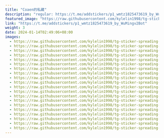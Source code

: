 ```yaml
---
title: "Coaen的私藏"
description: "regular: https://t.me/addstickers/p1_wmtz1825473619_by_WuMingv2Bot"
featured_image: "https://raw.githubusercontent.com/kylelin1998/tg-sticker-spreading-worldwide-images/main/img/164b5c11-4fe1-4d12-87f4-946d73a9c377.jpg"
link: "https://t.me/addstickers/p1_wmtz1825473619_by_WuMingv2Bot"
weight: 3
date: 2024-01-14T02:49:06+08:00
images:
  - https://raw.githubusercontent.com/kylelin1998/tg-sticker-spreading-worldwide-images/main/img/164b5c11-4fe1-4d12-87f4-946d73a9c377.jpg
  - https://raw.githubusercontent.com/kylelin1998/tg-sticker-spreading-worldwide-images/main/img/4614d772-73f0-4947-8f06-a6e21070d843.jpg
  - https://raw.githubusercontent.com/kylelin1998/tg-sticker-spreading-worldwide-images/main/img/eee9bf57-f271-4a5a-ac94-3ddf41b5ab55.jpg
  - https://raw.githubusercontent.com/kylelin1998/tg-sticker-spreading-worldwide-images/main/img/a955708b-fb03-4f8b-a652-f6ed56fe6401.jpg
  - https://raw.githubusercontent.com/kylelin1998/tg-sticker-spreading-worldwide-images/main/img/b64f4552-daf1-4b84-af89-cc06140b810a.jpg
  - https://raw.githubusercontent.com/kylelin1998/tg-sticker-spreading-worldwide-images/main/img/2cebd1e3-b236-47cf-99d2-fc039b30fc17.jpg
  - https://raw.githubusercontent.com/kylelin1998/tg-sticker-spreading-worldwide-images/main/img/36e37f76-3b55-4214-a6fa-139abeadfa9a.jpg
  - https://raw.githubusercontent.com/kylelin1998/tg-sticker-spreading-worldwide-images/main/img/2a4b0e5c-c507-4096-881a-6715a9d6334f.jpg
  - https://raw.githubusercontent.com/kylelin1998/tg-sticker-spreading-worldwide-images/main/img/9dbe15bd-fccd-4137-bff5-1204caaa54be.jpg
  - https://raw.githubusercontent.com/kylelin1998/tg-sticker-spreading-worldwide-images/main/img/8890b8f1-1b4a-45a1-affd-d51de75a2f64.jpg
  - https://raw.githubusercontent.com/kylelin1998/tg-sticker-spreading-worldwide-images/main/img/5a10fac1-22be-4ca5-b642-6bf65e204ece.jpg
  - https://raw.githubusercontent.com/kylelin1998/tg-sticker-spreading-worldwide-images/main/img/9d2b5805-4027-40cf-88a0-198ee7cda7b5.jpg
  - https://raw.githubusercontent.com/kylelin1998/tg-sticker-spreading-worldwide-images/main/img/417fad5b-ce52-4ccc-a241-f5f0a5c816e8.jpg
  - https://raw.githubusercontent.com/kylelin1998/tg-sticker-spreading-worldwide-images/main/img/0fd77d97-336c-4e8b-9859-4e475fab07d3.jpg
  - https://raw.githubusercontent.com/kylelin1998/tg-sticker-spreading-worldwide-images/main/img/54e99d3f-dfa1-4e1f-93df-996b290a2d8c.jpg
  - https://raw.githubusercontent.com/kylelin1998/tg-sticker-spreading-worldwide-images/main/img/fb07bfd3-0c15-4d49-b9b8-50e4386e13a6.jpg
  - https://raw.githubusercontent.com/kylelin1998/tg-sticker-spreading-worldwide-images/main/img/47789bc5-797b-4d55-9c8c-bd091ad6165c.jpg
  - https://raw.githubusercontent.com/kylelin1998/tg-sticker-spreading-worldwide-images/main/img/5dc72e2c-a3ec-409a-9774-72513ad875fb.jpg
  - https://raw.githubusercontent.com/kylelin1998/tg-sticker-spreading-worldwide-images/main/img/3b774bca-e653-456d-927f-bc0e0df2998b.jpg
  - https://raw.githubusercontent.com/kylelin1998/tg-sticker-spreading-worldwide-images/main/img/832a5ea5-79ca-42a9-9dda-7a984088925c.jpg
---
```

